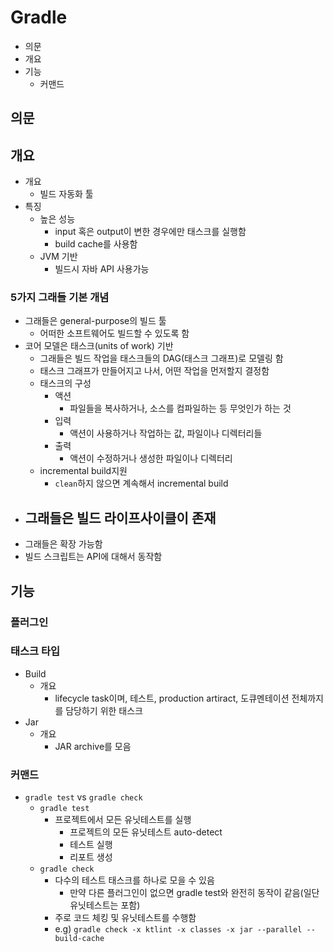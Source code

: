 # Gradle

- 의문
- 개요
- 기능
  - 커맨드

## 의문

## 개요

- 개요
  - 빌드 자동화 툴
- 특징
  - 높은 성능
    - input 혹은 output이 변한 경우에만 태스크를 실행함
    - build cache를 사용함
  - JVM 기반
    - 빌드시 자바 API 사용가능

### 5가지 그래들 기본 개념

- 그래들은 general-purpose의 빌드 툴
  - 어떠한 소프트웨어도 빌드할 수 있도록 함
- 코어 모델은 태스크(units of work) 기반
  - 그래들은 빌드 작업을 태스크들의 DAG(태스크 그래프)로 모델링 함
  - 태스크 그래프가 만들어지고 나서, 어떤 작업을 먼저할지 결정함
  - 태스크의 구성
    - 액션
      - 파일들을 복사하거나, 소스를 컴파일하는 등 무엇인가 하는 것
    - 입력
      - 액션이 사용하거나 작업하는 값, 파일이나 디렉터리들
    - 출력
      - 액션이 수정하거나 생성한 파일이나 디렉터리
  - incremental build지원
    - `clean`하지 않으면 계속해서 incremental build
- 그래들은 빌드 라이프사이클이 존재
  -
- 그래들은 확장 가능함
- 빌드 스크립트는 API에 대해서 동작함

## 기능

### 플러그인

### 태스크 타입

- Build
  - 개요
    - lifecycle task이며, 테스트, production artiract, 도큐멘테이션 전체까지를 담당하기 위한 태스크
- Jar
  - 개요
    - JAR archive를 모음

### 커맨드

- `gradle test` vs `gradle check`
  - `gradle test`
    - 프로젝트에서 모든 유닛테스트를 실행
      - 프로젝트의 모든 유닛테스트 auto-detect
      - 테스트 실행
      - 리포트 생성
  - `gradle check`
    - 다수의 테스트 태스크를 하나로 모을 수 있음
      - 만약 다른 플러그인이 없으면 gradle test와 완전히 동작이 같음(일단 유닛테스트는 포함)
    - 주로 코드 체킹 및 유닛테스트를 수행함
    - e.g) `gradle check -x ktlint -x classes -x jar --parallel --build-cache`
